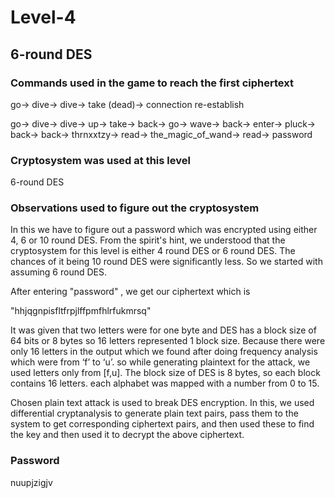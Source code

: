 
# Level-4
## 6-round DES
### Commands used in the game to reach the first ciphertext
go-> dive-> dive-> take (dead)-> connection re-establish 

go-> dive-> dive-> up-> take-> back-> go-> wave-> back-> enter-> pluck-> back-> back-> thrnxxtzy-> read-> the_magic_of_wand-> read-> password


### Cryptosystem was used at this level
6-round DES





### Observations used to figure out the cryptosystem
 
In this we have to figure out a password which was encrypted using either 4, 6 or 10 round DES. From the spirit's hint, we understood that the cryptosystem for this level is either 4 round DES or 6 round DES. The chances of it being 10 round DES were significantly less. So we started with assuming 6 round DES.

After entering "password" , we get our ciphertext which is

"hhjqgnpisfltfrpjlffpmfhlrfukmrsq"

 It was given that two letters were for one byte and DES has a block size of 64 bits or 8 bytes so 16 letters represented 1 block size. Because there were only 16 letters in the output which we found after doing frequency analysis which were from ‘f’ to ‘u’. so while generating plaintext for the attack, we used letters only from [f,u]. The block size of DES is 8 bytes, so each block contains 16 letters. each alphabet was mapped with a number from 0 to 15. 


Chosen plain text attack is used to break DES encryption. In this, we used differential cryptanalysis to generate plain text pairs, pass them to the system to get corresponding ciphertext pairs, and then used these to find the key and then used it to decrypt the above ciphertext.



 



### Password
nuupjzigjv


